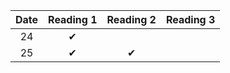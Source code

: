 |  Date  |  Reading 1 |  Reading 2   |  Reading 3  |
| :--: | :--: | :--: | :--: |
|  24    |   ✔        |             |             |
|  25    |   ✔        |    ✔        |             |
